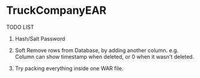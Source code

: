 TruckCompanyEAR
=========

TODO LIST

1. Hash/Salt Password

2. Soft Remove rows from Database, by adding another column. e.g. Column can show timestamp when deleted, or 0 when it wasn't deleted.

3. Try packing everything inside one WAR file. 

